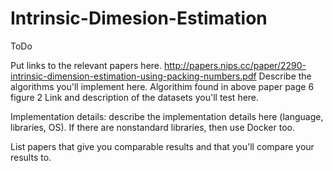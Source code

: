 # Intrinsic-Dimesion-Estimation

ToDo

Put links to the relevant papers here.
http://papers.nips.cc/paper/2290-intrinsic-dimension-estimation-using-packing-numbers.pdf
Describe the algorithms you'll implement here.
Algorithim found in above paper page 6 figure 2
Link and description of the datasets you'll test here.

Implementation details: describe the implementation details here (language, libraries, OS). If there are nonstandard libraries, then use Docker too.

List papers that give you comparable results and that you'll compare your results to.


